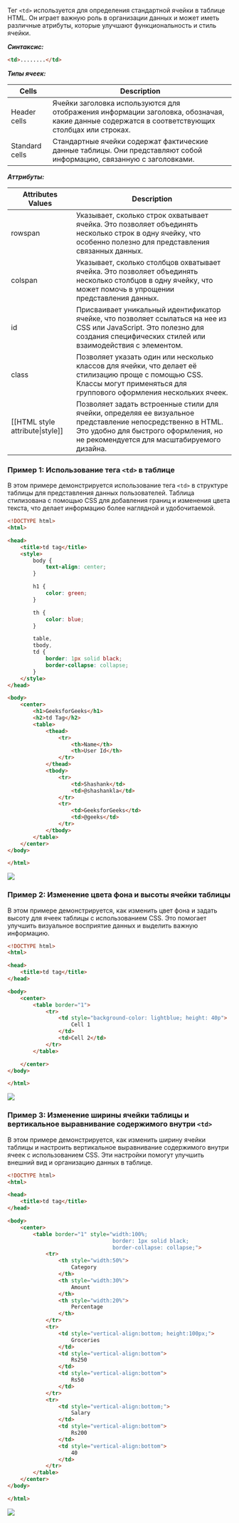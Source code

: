Тег `<td>` используется для определения стандартной ячейки в таблице HTML. Он играет важную роль в организации данных и может иметь различные атрибуты, которые улучшают функциональность и стиль ячейки. 

***Синтаксис:***
```html
<td>........</td>
```

***Типы ячеек:***

| Cells          | Description                                                                                                                                    |
| -------------- | ---------------------------------------------------------------------------------------------------------------------------------------------- |
| Header cells   | Ячейки заголовка используются для отображения информации заголовка, обозначая, какие данные содержатся в соответствующих столбцах или строках. |
| Standard cells | Стандартные ячейки содержат фактические данные таблицы. Они представляют собой информацию, связанную с заголовками.                            |

***Аттрибуты:***

| Attributes Values               | Description                                                                                                                                                                                      |
| ------------------------------- | ------------------------------------------------------------------------------------------------------------------------------------------------------------------------------------------------ |
| rowspan                         | Указывает, сколько строк охватывает ячейка. Это позволяет объединять несколько строк в одну ячейку, что особенно полезно для представления связанных данных.                                     |
| colspan                         | Указывает, сколько столбцов охватывает ячейка. Это позволяет объединять несколько столбцов в одну ячейку, что может помочь в упрощении представления данных.                                     |
| id                              | Присваивает уникальный идентификатор ячейке, что позволяет ссылаться на нее из CSS или JavaScript. Это полезно для создания специфических стилей или взаимодействия с элементом.                 |
| class                           | Позволяет указать один или несколько классов для ячейки, что делает её стилизацию проще с помощью CSS. Классы могут применяться для группового оформления нескольких ячеек.                      |
| [[HTML style attribute\|style]] | Позволяет задать встроенные стили для ячейки, определяя ее визуальное представление непосредственно в HTML. Это удобно для быстрого оформления, но не рекомендуется для масштабируемого дизайна. |
### Пример 1: Использование тега `<td>` в таблице

В этом примере демонстрируется использование тега `<td>` в структуре таблицы для представления данных пользователей. Таблица стилизована с помощью CSS для добавления границ и изменения цвета текста, что делает информацию более наглядной и удобочитаемой.
```html
<!DOCTYPE html>
<html>

<head>
    <title>td tag</title>
    <style>
        body {
            text-align: center;
        }

        h1 {
            color: green;
        }

        th {
            color: blue;
        }

        table,
        tbody,
        td {
            border: 1px solid black;
            border-collapse: collapse;
        }
    </style>
</head>

<body>
    <center>
        <h1>GeeksforGeeks</h1>
        <h2>td Tag</h2>
        <table>
            <thead>
                <tr>
                    <th>Name</th>
                    <th>User Id</th>
                </tr>
            </thead>
            <tbody>
                <tr>
                    <td>Shashank</td>
                    <td>@shashankla</td>
                </tr>
                <tr>
                    <td>GeeksforGeeks</td>
                    <td>@geeks</td>
                </tr>
            </tbody>
        </table>
    </center>
</body>

</html>
```
![](https://media.geeksforgeeks.org/wp-content/uploads/20190913124521/td.png)

### Пример 2: Изменение цвета фона и высоты ячейки таблицы

В этом примере демонстрируется, как изменить цвет фона и задать высоту для ячеек таблицы с использованием CSS. Это помогает улучшить визуальное восприятие данных и выделить важную информацию.
```html
<!DOCTYPE html>
<html>

<head>
    <title>td tag</title>
</head>

<body>
    <center>
        <table border="1">
            <tr>
                <td style="background-color: lightblue; height: 40p">
                    Cell 1
                </td>
                <td>Cell 2</td>
            </tr>
        </table>

    </center>
</body>

</html>
```
![](https://media.geeksforgeeks.org/wp-content/uploads/20231102173541/kn-200.png)

### Пример 3: Изменение ширины ячейки таблицы и вертикальное выравнивание содержимого внутри `<td>`

В этом примере демонстрируется, как изменить ширину ячейки таблицы и настроить вертикальное выравнивание содержимого внутри ячеек с использованием CSS. Эти настройки помогут улучшить внешний вид и организацию данных в таблице.
```html
<!DOCTYPE html>
<html>

<head>
    <title>td tag</title>
</head>

<body>
    <center>
        <table border="1" style="width:100%; 
                                 border: 1px solid black; 
                                 border-collapse: collapse;">
            <tr>
                <th style="width:50%">
                    Category
                </th>
                <th style="width:30%">
                    Amount
                </th>
                <th style="width:20%">
                    Percentage
                </th>
            </tr>
            <tr>
                <td style="vertical-align:bottom; height:100px;">
                    Groceries
                </td>
                <td style="vertical-align:bottom">
                    Rs250
                </td>
                <td style="vertical-align:bottom">
                    Rs50
                </td>
            </tr>
            <tr>
                <td style="vertical-align:bottom;">
                    Salary
                </td>
                <td style="vertical-align:bottom">
                    Rs200
                </td>
                <td style="vertical-align:bottom">
                    40
                </td>
            </tr>
        </table>
    </center>
</body>

</html>
```
![](https://media.geeksforgeeks.org/wp-content/uploads/20231226133713/Screenshot-2023-12-26-133629.png)
